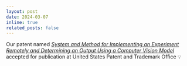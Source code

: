 ```yaml
---
layout: post
date: 2024-03-07
inline: true
related_posts: false
---
```


Our patent named *[System and Method for Implementing an Experiment Remotely and Determining an Output Using a Computer Vision Model](https://patentcenter.uspto.gov/applications/18241852)* accepted for publication at United States Patent and Trademark Office 💡
